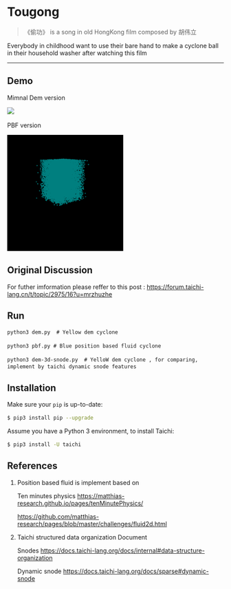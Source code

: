 # Tougong

> 《偷功》 is a song in old HongKong film composed by 胡伟立

Everybody in childhood want to use their bare hand to make a cyclone ball in their household washer after watching this film 

---

## Demo 

Mimnal Dem version

<img src="https://github.com/mrzhuzhe/taichi_dem/blob/main/gifs/v01.gif" height="270px">

PBF version

<img src="https://github.com/mrzhuzhe/taichi_dem/blob/main/gifs/pbf-v01.gif" height="270px">



## Original Discussion

For futher imformation please reffer to this post : https://forum.taichi-lang.cn/t/topic/2975/16?u=mrzhuzhe



## Run 
```
python3 dem.py  # Yellow dem cyclone

python3 pbf.py # Blue position based fluid cyclone

python3 dem-3d-snode.py  # YelloW dem cyclone , for comparing, implement by taichi dynamic snode features 
```

## Installation
Make sure your `pip` is up-to-date:

```bash
$ pip3 install pip --upgrade
```

Assume you have a Python 3 environment, to install Taichi:

```bash
$ pip3 install -U taichi
```

## References 

1. Position based fluid is implement based on 

    Ten minutes physics https://matthias-research.github.io/pages/tenMinutePhysics/
    
    https://github.com/matthias-research/pages/blob/master/challenges/fluid2d.html

2. Taichi structured data organization Document 

    Snodes https://docs.taichi-lang.org/docs/internal#data-structure-organization
    
    Dynamic snode https://docs.taichi-lang.org/docs/sparse#dynamic-snode